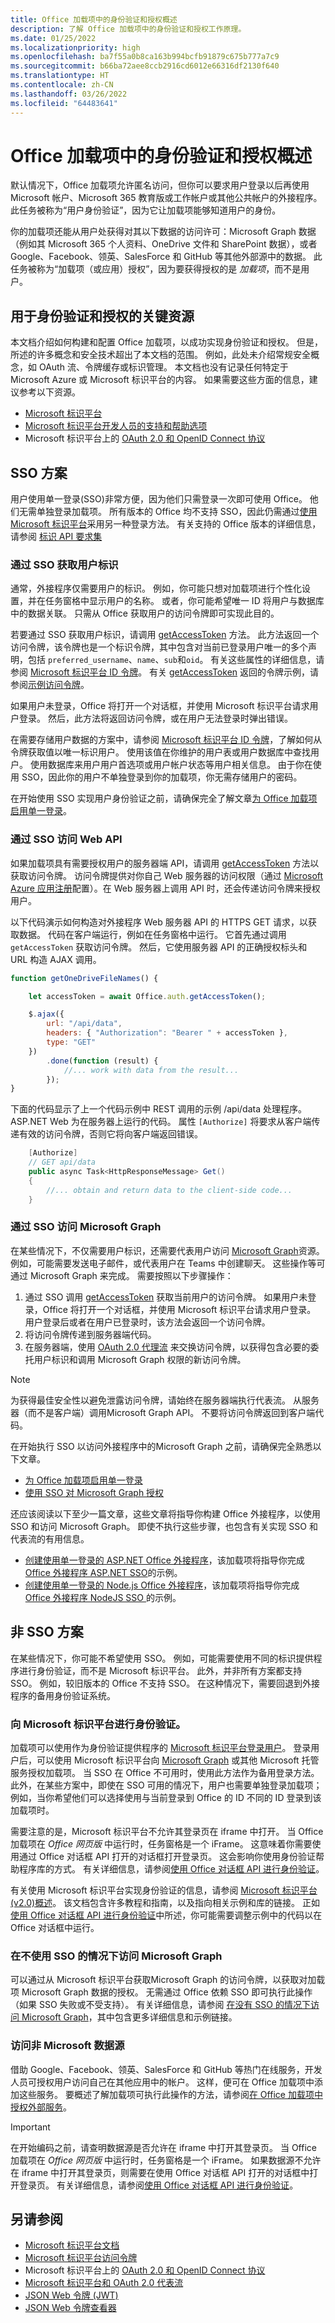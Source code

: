 ```yaml
---
title: Office 加载项中的身份验证和授权概述
description: 了解 Office 加载项中的身份验证和授权工作原理。
ms.date: 01/25/2022
ms.localizationpriority: high
ms.openlocfilehash: ba7f55a0b8ca163b994bcfb91879c675b777a7c9
ms.sourcegitcommit: b66ba72aee8ccb2916cd6012e66316df2130f640
ms.translationtype: HT
ms.contentlocale: zh-CN
ms.lasthandoff: 03/26/2022
ms.locfileid: "64483641"
---
```

# <a name="overview-of-authentication-and-authorization-in-office-add-ins"></a>Office 加载项中的身份验证和授权概述

默认情况下，Office 加载项允许匿名访问，但你可以要求用户登录以后再使用Microsoft 帐户、Microsoft 365 教育版或工作帐户或其他公共帐户的外接程序。 此任务被称为“用户身份验证”，因为它让加载项能够知道用户的身份。

你的加载项还能从用户处获得对其以下数据的访问许可：Microsoft Graph 数据（例如其 Microsoft 365 个人资料、OneDrive 文件和 SharePoint 数据），或者 Google、Facebook、领英、SalesForce 和 GitHub 等其他外部源中的数据。 此任务被称为“加载项（或应用）授权”，因为要获得授权的是 *加载项*，而不是用户。

## <a name="key-resources-for-authentication-and-authorization"></a>用于身份验证和授权的关键资源

本文档介绍如何构建和配置 Office 加载项，以成功实现身份验证和授权。 但是，所述的许多概念和安全技术超出了本文档的范围。 例如，此处未介绍常规安全概念，如 OAuth 流、令牌缓存或标识管理。 本文档也没有记录任何特定于 Microsoft Azure 或 Microsoft 标识平台的内容。 如果需要这些方面的信息，建议参考以下资源。

- [Microsoft 标识平台](/azure/active-directory/develop)
- [Microsoft 标识平台开发人员的支持和帮助选项](/azure/active-directory/develop/developer-support-help-options)
- Microsoft 标识平台上的 [OAuth 2.0 和 OpenID Connect 协议](/azure/active-directory/develop/active-directory-v2-protocols)

## <a name="sso-scenarios"></a>SSO 方案

用户使用单一登录(SSO)非常方便，因为他们只需登录一次即可使用 Office。 他们无需单独登录加载项。 所有版本的 Office 均不支持 SSO，因此仍需通过[使用 Microsoft 标识平台](#authenticate-with-the-microsoft-identity-platform)采用另一种登录方法。 有关支持的 Office 版本的详细信息，请参阅 [标识 API 要求集](/javascript/api/requirement-sets/identity-api-requirement-sets)

### <a name="get-the-users-identity-through-sso"></a>通过 SSO 获取用户标识

通常，外接程序仅需要用户的标识。 例如，你可能只想对加载项进行个性化设置，并在任务窗格中显示用户的名称。 或者，你可能希望唯一 ID 将用户与数据库中的数据关联。 只需从 Office 获取用户的访问令牌即可实现此目的。

若要通过 SSO 获取用户标识，请调用 [getAccessToken](/javascript/api/office-runtime/officeruntime.auth#office-runtime-officeruntime-auth-getaccesstoken-member(1)) 方法。 此方法返回一个访问令牌，该令牌也是一个标识令牌，其中包含对当前已登录用户唯一的多个声明，包括 `preferred_username`、`name`、`sub`和`oid`。 有关这些属性的详细信息，请参阅 [Microsoft 标识平台 ID 令牌](/azure/active-directory/develop/id-tokens)。 有关 [getAccessToken](/javascript/api/office-runtime/officeruntime.auth#office-runtime-officeruntime-auth-getaccesstoken-member(1)) 返回的令牌示例，请参阅[示例访问令牌](sso-in-office-add-ins.md#example-access-token)。

如果用户未登录，Office 将打开一个对话框，并使用 Microsoft 标识平台请求用户登录。 然后，此方法将返回访问令牌，或在用户无法登录时弹出错误。

在需要存储用户数据的方案中，请参阅 [Microsoft 标识平台 ID 令牌](/azure/active-directory/develop/id-tokens)，了解如何从令牌获取值以唯一标识用户。 使用该值在你维护的用户表或用户数据库中查找用户。 使用数据库来用户用户首选项或用户帐户状态等用户相关信息。 由于你在使用 SSO，因此你的用户不单独登录到你的加载项，你无需存储用户的密码。

在开始使用 SSO 实现用户身份验证之前，请确保完全了解文章[为 Office 加载项启用单一登录](sso-in-office-add-ins.md)。

### <a name="access-your-web-apis-through-sso"></a>通过 SSO 访问 Web API

如果加载项具有需要授权用户的服务器端 API，请调用 [getAccessToken](/javascript/api/office-runtime/officeruntime.auth#office-runtime-officeruntime-auth-getaccesstoken-member(1)) 方法以获取访问令牌。 访问令牌提供对你自己 Web 服务器的访问权限（通过 [Microsoft Azure 应用注册](register-sso-add-in-aad-v2.md)配置）。在 Web 服务器上调用 API 时，还会传递访问令牌来授权用户。

以下代码演示如何构造对外接程序 Web 服务器 API 的 HTTPS GET 请求，以获取数据。 代码在客户端运行，例如在任务窗格中运行。 它首先通过调用 `getAccessToken` 获取访问令牌。 然后，它使用服务器 API 的正确授权标头和 URL 构造 AJAX 调用。

```javascript
function getOneDriveFileNames() {

    let accessToken = await Office.auth.getAccessToken();

    $.ajax({
        url: "/api/data",
        headers: { "Authorization": "Bearer " + accessToken },
        type: "GET"
    })
        .done(function (result) {
            //... work with data from the result...
        });
}
```

下面的代码显示了上一个代码示例中 REST 调用的示例 /api/data 处理程序。 ASP.NET Web 为在服务器上运行的代码。 属性 `[Authorize]` 将要求从客户端传递有效的访问令牌，否则它将向客户端返回错误。

```csharp
    [Authorize]
    // GET api/data
    public async Task<HttpResponseMessage> Get()
    {
        //... obtain and return data to the client-side code...
    }
```

### <a name="access-microsoft-graph-through-sso"></a>通过 SSO 访问 Microsoft Graph

在某些情况下，不仅需要用户标识，还需要代表用户访问 [Microsoft Graph](/graph)资源。 例如，可能需要发送电子邮件，或代表用户在 Teams 中创建聊天。 这些操作等可通过 Microsoft Graph 来完成。 需要按照以下步骤操作：

1. 通过 SSO 调用 [getAccessToken](/javascript/api/office-runtime/officeruntime.auth#office-runtime-officeruntime-auth-getaccesstoken-member(1)) 获取当前用户的访问令牌。 如果用户未登录，Office 将打开一个对话框，并使用 Microsoft 标识平台请求用户登录。 用户登录后或者在用户已登录时，该方法会返回一个访问令牌。
1. 将访问令牌传递到服务器端代码。
1. 在服务器端，使用 [OAuth 2.0 代理流](/azure/active-directory/develop/v2-oauth2-on-behalf-of-flow) 来交换访问令牌，以获得包含必要的委托用户标识和调用 Microsoft Graph 权限的新访问令牌。 

> [!NOTE]
> 为获得最佳安全性以避免泄露访问令牌，请始终在服务器端执行代表流。 从服务器（而不是客户端）调用Microsoft Graph API。 不要将访问令牌返回到客户端代码。

在开始执行 SSO 以访问外接程序中的Microsoft Graph 之前，请确保完全熟悉以下文章。

- [为 Office 加载项启用单一登录](sso-in-office-add-ins.md)
- [使用 SSO 对 Microsoft Graph 授权](authorize-to-microsoft-graph.md)

还应该阅读以下至少一篇文章，这些文章将指导你构建 Office 外接程序，以使用 SSO 和访问 Microsoft Graph。 即使不执行这些步骤，也包含有关实现 SSO 和代表流的有用信息。

- [创建使用单一登录的 ASP.NET Office 外接程序](create-sso-office-add-ins-aspnet.md)，该加载项将指导你完成 [Office 外接程序 ASP.NET SSO](https://github.com/OfficeDev/PnP-OfficeAddins/tree/main/Samples/auth/Office-Add-in-ASPNET-SSO)的示例。
- [创建使用单一登录的 Node.js Office 外接程序](create-sso-office-add-ins-nodejs.md)，该加载项将指导你完成 [Office 外接程序 NodeJS SSO ](https://github.com/OfficeDev/PnP-OfficeAddins/tree/main/Samples/auth/Office-Add-in-NodeJS-SSO)的示例。

## <a name="non-sso-scenarios"></a>非 SSO 方案

在某些情况下，你可能不希望使用 SSO。 例如，可能需要使用不同的标识提供程序进行身份验证，而不是 Microsoft 标识平台。 此外，并非所有方案都支持 SSO。 例如，较旧版本的 Office 不支持 SSO。 在这种情况下，需要回退到外接程序的备用身份验证系统。

### <a name="authenticate-with-the-microsoft-identity-platform"></a>向 Microsoft 标识平台进行身份验证。

加载项可以使用作为身份验证提供程序的 [Microsoft 标识平台登录用户](/azure/active-directory/develop)。 登录用户后，可以使用 Microsoft 标识平台向 [Microsoft Graph](/graph) 或其他 Microsoft 托管服务授权加载项。 当 SSO 在 Office 不可用时，使用此方法作为备用登录方法。 此外，在某些方案中，即使在 SSO 可用的情况下，用户也需要单独登录加载项；例如，当你希望他们可以选择使用与当前登录到 Office 的 ID 不同的 ID 登录到该加载项时。

需要注意的是，Microsoft 标识平台不允许其登录页在 iframe 中打开。 当 Office 加载项在 *Office 网页版* 中运行时，任务窗格是一个 iFrame。 这意味着你需要使用通过 Office 对话框 API 打开的对话框打开登录页。 这会影响你使用身份验证帮助程序库的方式。 有关详细信息，请参阅[使用 Office 对话框 API 进行身份验证](auth-with-office-dialog-api.md)。

有关使用 Microsoft 标识平台实现身份验证的信息，请参阅 [Microsoft 标识平台(v2.0)概述](/azure/active-directory/develop/v2-overview)。 该文档包含许多教程和指南，以及指向相关示例和库的链接。 正如[使用 Office 对话框 API 进行身份验证](auth-with-office-dialog-api.md)中所述，你可能需要调整示例中的代码以在 Office 对话框中运行。

### <a name="access-to-microsoft-graph-without-sso"></a>在不使用 SSO 的情况下访问 Microsoft Graph

可以通过从 Microsoft 标识平台获取Microsoft Graph 的访问令牌，以获取对加载项 Microsoft Graph 数据的授权。 无需通过 Office 依赖 SSO 即可执行此操作（如果 SSO 失败或不受支持）。 有关详细信息，请参阅 [在没有 SSO 的情况下访问 Microsoft Graph](authorize-to-microsoft-graph-without-sso.md)，其中包含更多详细信息和示例链接。

### <a name="access-to-non-microsoft-data-sources"></a>访问非 Microsoft 数据源

借助 Google、Facebook、领英、SalesForce 和 GitHub 等热门在线服务，开发人员可授权用户访问自己在其他应用中的帐户。 这样，便可在 Office 加载项中添加这些服务。 要概述了解加载项可执行此操作的方法，请参阅[在 Office 加载项中授权外部服务](auth-external-add-ins.md)。

> [!IMPORTANT]
> 在开始编码之前，请查明数据源是否允许在 iframe 中打开其登录页。 当 Office 加载项在 *Office 网页版* 中运行时，任务窗格是一个 iFrame。 如果数据源不允许在 iframe 中打开其登录页，则需要在使用 Office 对话框 API 打开的对话框中打开登录页。 有关详细信息，请参阅[使用 Office 对话框 API 进行身份验证](auth-with-office-dialog-api.md)。

## <a name="see-also"></a>另请参阅

- [Microsoft 标识平台文档](/azure/active-directory/develop/)
- [Microsoft 标识平台访问令牌](/azure/active-directory/develop/access-tokens)
- Microsoft 标识平台上的 [OAuth 2.0 和 OpenID Connect 协议](/azure/active-directory/develop/active-directory-v2-protocols)
- [Microsoft 标识平台和 OAuth 2.0 代表流](/azure/active-directory/develop/v2-oauth2-on-behalf-of-flow)
- [JSON Web 令牌 (JWT) ](https://en.wikipedia.org/wiki/JSON_Web_Token)
- [JSON Web 令牌查看器](https://jwt.ms/)
